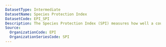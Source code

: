 ```yaml
---
DatasetType: Intermediate
DatasetName: Species Protection Index
DatasetCode: EPI_SPI
Description: The Species Protection Index (SPI) measures how well a country's terrestrial protected areas overlap with the ranges of its vertebrate
Source:
  OrganizationCode: EPI
  OrganizationSeriesCode: SPI
---
```

